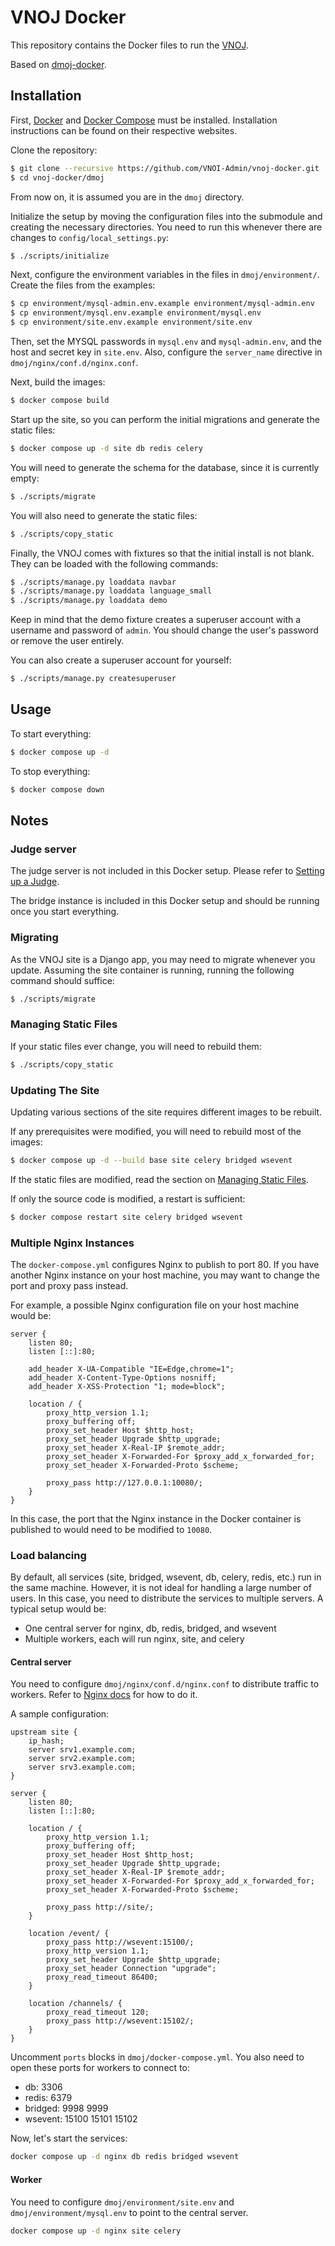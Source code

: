 # VNOJ Docker

This repository contains the Docker files to run the [VNOJ](https://github.com/VNOI-Admin/OJ).

Based on [dmoj-docker](https://github.com/Ninjaclasher/dmoj-docker).

## Installation

First, [Docker](https://www.docker.com/) and [Docker Compose](https://docs.docker.com/compose/) must be installed. Installation instructions can be found on their respective websites.

Clone the repository:

```sh
$ git clone --recursive https://github.com/VNOI-Admin/vnoj-docker.git
$ cd vnoj-docker/dmoj
```

From now on, it is assumed you are in the `dmoj` directory.

Initialize the setup by moving the configuration files into the submodule and creating the necessary directories. You need to run this whenever there are changes to `config/local_settings.py`:

```sh
$ ./scripts/initialize
```

Next, configure the environment variables in the files in `dmoj/environment/`. Create the files from the examples:

```sh
$ cp environment/mysql-admin.env.example environment/mysql-admin.env
$ cp environment/mysql.env.example environment/mysql.env
$ cp environment/site.env.example environment/site.env
```

Then, set the MYSQL passwords in `mysql.env` and `mysql-admin.env`, and the host and secret key in `site.env`. Also, configure the `server_name` directive in `dmoj/nginx/conf.d/nginx.conf`.

Next, build the images:

```sh
$ docker compose build
```

Start up the site, so you can perform the initial migrations and generate the static files:

```sh
$ docker compose up -d site db redis celery
```

You will need to generate the schema for the database, since it is currently empty:

```sh
$ ./scripts/migrate
```

You will also need to generate the static files:

```sh
$ ./scripts/copy_static
```

Finally, the VNOJ comes with fixtures so that the initial install is not blank. They can be loaded with the following commands:

```sh
$ ./scripts/manage.py loaddata navbar
$ ./scripts/manage.py loaddata language_small
$ ./scripts/manage.py loaddata demo
```

Keep in mind that the demo fixture creates a superuser account with a username and password of `admin`. You should change the user's password or remove the user entirely.

You can also create a superuser account for yourself:

```sh
$ ./scripts/manage.py createsuperuser
```

## Usage

To start everything:

```sh
$ docker compose up -d
```

To stop everything:

```sh
$ docker compose down
```

## Notes

### Judge server

The judge server is not included in this Docker setup. Please refer to [Setting up a Judge](https://vnoi-admin.github.io/vnoj-docs/#/judge/setting_up_a_judge).

The bridge instance is included in this Docker setup and should be running once you start everything.

### Migrating

As the VNOJ site is a Django app, you may need to migrate whenever you update. Assuming the site container is running, running the following command should suffice:

```sh
$ ./scripts/migrate
```

### Managing Static Files

If your static files ever change, you will need to rebuild them:

```sh
$ ./scripts/copy_static
```

### Updating The Site

Updating various sections of the site requires different images to be rebuilt.

If any prerequisites were modified, you will need to rebuild most of the images:

```sh
$ docker compose up -d --build base site celery bridged wsevent
```

If the static files are modified, read the section on [Managing Static Files](#managing-static-files).

If only the source code is modified, a restart is sufficient:

```sh
$ docker compose restart site celery bridged wsevent
```

### Multiple Nginx Instances

The `docker-compose.yml` configures Nginx to publish to port 80. If you have another Nginx instance on your host machine, you may want to change the port and proxy pass instead.

For example, a possible Nginx configuration file on your host machine would be:

```
server {
    listen 80;
    listen [::]:80;

    add_header X-UA-Compatible "IE=Edge,chrome=1";
    add_header X-Content-Type-Options nosniff;
    add_header X-XSS-Protection "1; mode=block";

    location / {
        proxy_http_version 1.1;
        proxy_buffering off;
        proxy_set_header Host $http_host;
        proxy_set_header Upgrade $http_upgrade;
        proxy_set_header X-Real-IP $remote_addr;
        proxy_set_header X-Forwarded-For $proxy_add_x_forwarded_for;
        proxy_set_header X-Forwarded-Proto $scheme;

        proxy_pass http://127.0.0.1:10080/;
    }
}
```

In this case, the port that the Nginx instance in the Docker container is published to would need to be modified to `10080`.

### Load balancing

By default, all services (site, bridged, wsevent, db, celery, redis, etc.) run in the same machine. However, it is not ideal for handling a large number of users. In this case, you need to distribute the services to multiple servers. A typical setup would be:

- One central server for nginx, db, redis, bridged, and wsevent
- Multiple workers, each will run nginx, site, and celery

#### Central server

You need to configure `dmoj/nginx/conf.d/nginx.conf` to distribute traffic to workers. Refer to [Nginx docs](https://docs.nginx.com/nginx/admin-guide/load-balancer/http-load-balancer/) for how to do it.

A sample configuration:

```
upstream site {
    ip_hash;
    server srv1.example.com;
    server srv2.example.com;
    server srv3.example.com;
}

server {
    listen 80;
    listen [::]:80;

    location / {
        proxy_http_version 1.1;
        proxy_buffering off;
        proxy_set_header Host $http_host;
        proxy_set_header Upgrade $http_upgrade;
        proxy_set_header X-Real-IP $remote_addr;
        proxy_set_header X-Forwarded-For $proxy_add_x_forwarded_for;
        proxy_set_header X-Forwarded-Proto $scheme;

        proxy_pass http://site/;
    }

    location /event/ {
        proxy_pass http://wsevent:15100/;
        proxy_http_version 1.1;
        proxy_set_header Upgrade $http_upgrade;
        proxy_set_header Connection "upgrade";
        proxy_read_timeout 86400;
    }

    location /channels/ {
        proxy_read_timeout 120;
        proxy_pass http://wsevent:15102/;
    }
}
```

Uncomment `ports` blocks in `dmoj/docker-compose.yml`. You also need to open these ports for workers to connect to:

- db: 3306
- redis: 6379
- bridged: 9998 9999
- wsevent: 15100 15101 15102

Now, let's start the services:

```sh
docker compose up -d nginx db redis bridged wsevent
```

#### Worker

You need to configure `dmoj/environment/site.env` and `dmoj/environment/mysql.env` to point to the central server.

```sh
docker compose up -d nginx site celery
```
